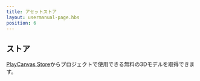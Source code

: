 ```yaml
---
title: アセットストア
layout: usermanual-page.hbs
position: 6
---
```


## ストア

[PlayCanvas Store][1]からプロジェクトで使用できる無料の3Dモデルを取得できます。

[1]: https://store.playcanvas.com/
